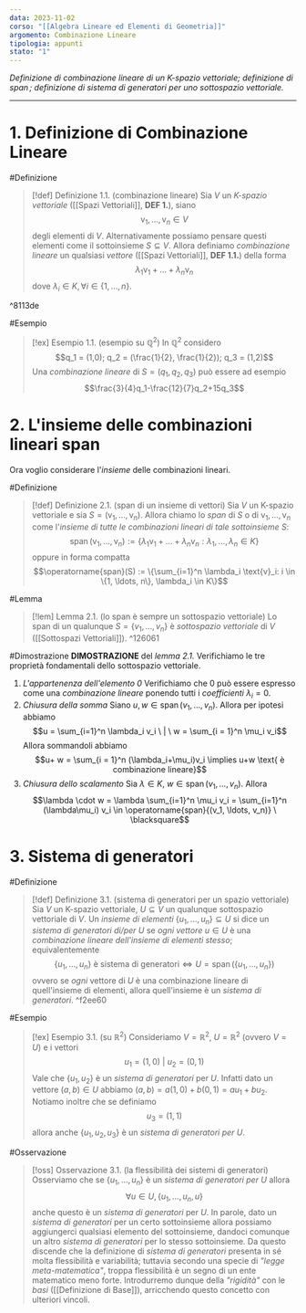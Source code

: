 ```yaml
---
data: 2023-11-02
corso: "[[Algebra Lineare ed Elementi di Geometria]]"
argomento: Combinazione Lineare
tipologia: appunti
stato: "1"
---
```

*Definizione di combinazione lineare di un K-spazio vettoriale; definizione di $\operatorname{span}$; definizione di sistema di generatori per uno sottospazio vettoriale.*
- - -
# 1. Definizione di Combinazione Lineare
#Definizione 
>[!def] Definizione 1.1. (combinazione lineare)
Sia $V$ un *K-spazio vettoriale* ([[Spazi Vettoriali]], **DEF 1.**), siano $$\text{v}_1, \ldots ,\text{v}_n \in V$$degli elementi di $V$. Alternativamente possiamo pensare questi elementi come il sottoinsieme $S \subseteq V$.
Allora definiamo *combinazione lineare* un qualsiasi *vettore* ([[Spazi Vettoriali]], **DEF 1.1.**) della forma $$\lambda_1 \text{v}_1 + \ldots +\lambda_n \text{v}_n$$dove $\lambda_i \in K, \forall i \in \{1, \ldots, n\}$. 

^8113de

#Esempio 
> [!ex] Esempio 1.1. (esempio su $\mathbb{Q}^2$) 
> In $\mathbb{Q}^2$ considero $$q_1 = (1,0); q_2 = (\frac{1}{2}, \frac{1}{2}); q_3 = (1,2)$$Una *combinazione lineare* di $S = (q_1, q_2, q_3)$ può essere ad esempio $$\frac{3}{4}q_1-\frac{12}{7}q_2+15q_3$$
# 2. L'insieme delle combinazioni lineari span
Ora voglio considerare l'*insieme* delle combinazioni lineari.

#Definizione 
> [!def] Definizione 2.1. (span di un insieme di vettori)
Sia $V$ un K-spazio vettoriale e sia $S = (\text{v}_1, \ldots, \text{v}_n)$. 
Allora chiamo lo *span* di $S$ o di $\text{v}_1, \ldots, \text{v}_n$ come l'*insieme di tutte le combinazioni lineari di tale sottoinsieme* $S$: $$\operatorname{span}(\text{v}_1, \ldots, \text{v}_n) := \{\lambda_1\text{v}_1 + \ldots + \lambda_n \text{v}_n : \lambda_1, \ldots, \lambda_n \in K\}$$oppure in forma compatta $$\operatorname{span}(S) := \{\sum_{i=1}^n \lambda_i \text{v}_i: i \in \{1, \ldots, n\}, \lambda_i \in K\}$$

#Lemma 
> [!lem] Lemma 2.1. (lo span è sempre un sottospazio vettoriale)
Lo span di un qualunque $S = \{v_1, \ldots, v_n\}$ è *sottospazio vettoriale* di $V$ ([[Sottospazi Vettoriali]]).
^126061
 
#Dimostrazione 
**DIMOSTRAZIONE** del *lemma 2.1.* 
Verifichiamo le tre proprietà fondamentali dello sottospazio vettoriale.
1. *L'appartenenza dell'elemento 0*
   Verifichiamo che $0$ può essere espresso come una *combinazione lineare* ponendo tutti i *coefficienti* $\lambda_i = 0$. 
2. *Chiusura della somma*
   Siano $u, w \in \operatorname{span}{(v_1, \ldots, v_n)}$. Allora per ipotesi abbiamo $$u = \sum_{i=1}^n \lambda_i v_i \ | \ w = \sum_{i = 1}^n \mu_i v_i$$Allora sommandoli abbiamo $$u+ w = \sum_{i = 1}^n (\lambda_i+\mu_i)v_i \implies u+w \text{ è combinazione lineare}$$
3. *Chiusura dello scalamento*
   Sia $\lambda \in K$, $w \in \operatorname{span}{(v_1, \ldots, v_n)}$. Allora $$\lambda \cdot w = \lambda \sum_{i=1}^n \mu_i v_i = \sum_{i=1}^n (\lambda\mu_i) v_i \in \operatorname{span}{(v_1, \ldots, v_n)} \ \blacksquare$$ 
# 3. Sistema di generatori
#Definizione 
> [!def] Definizione 3.1. (sistema di generatori per un spazio vettoriale)
Sia $V$ un K-spazio vettoriale, $U \subseteq V$ un qualunque sottospazio vettoriale di $V$.
Un *insieme di elementi* $\{u_1, \ldots, u_n\} \subseteq U$ si dice un *sistema di generatori di/per $U$* se *ogni vettore* $u \in U$ è una *combinazione lineare dell'insieme di elementi stesso*; equivalentemente $$\{u_1, \ldots, u_n\} \text{ è sistema di generatori} \iff U = \operatorname{span}(\{u_1, \ldots, u_n\})$$ovvero se *ogni* vettore di $U$ è una combinazione lineare di quell'insieme di elementi, allora quell'insieme è un *sistema di generatori*. 
^f2ee60

#Esempio 
> [!ex] Esempio 3.1. (su $\mathbb{R}^2$)
Consideriamo $V = \mathbb{R}^2$, $U = \mathbb{R}^2$ (ovvero $V = U$) e i vettori $$u_1 = (1,0)\ | \ u_2 = (0,1)$$Vale che $\{u_1, u_2\}$ è un *sistema di generatori* per $U$. 
Infatti dato un vettore $(a, b) \in U$ abbiamo $(a,b) = a(1,0) + b(0,1) = au_1 + bu_2$.
Notiamo inoltre che se definiamo $$u_3 = (1,1)$$allora anche $\{u_1, u_2, u_3\}$ è un *sistema di generatori per* $U$.

#Osservazione 
> [!oss] Osservazione 3.1. (la flessibilità dei sistemi di generatori)
Osserviamo che se $\{u_1, \ldots, u_n\}$ è un *sistema di generatori per* $U$ allora $$\forall u \in U, \{u_1, \ldots, u_n, u\}$$anche questo è un *sistema di generatori* per $U$.
In parole, dato un *sistema di generatori* per un certo sottoinsieme allora possiamo aggiungerci qualsiasi elemento del sottoinsieme, dandoci comunque un altro *sistema di generatori* per lo stesso sottoinsieme.
Da questo discende che la definizione di *sistema di generatori* presenta in sé molta flessibilità e variabilità; tuttavia secondo una specie di *"legge meta-matematica"*, troppa flessibilità è un segno di un ente matematico meno forte.
Introdurremo dunque della *"rigidità"* con le *basi* ([[Definizione di Base]]), arricchendo questo concetto con ulteriori vincoli.